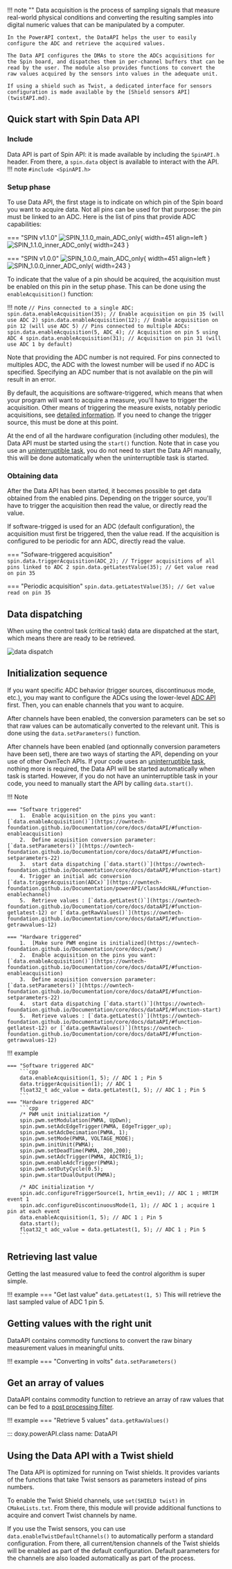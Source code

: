 !!! note ""
    Data acquisition is the process of sampling signals that measure real-world physical conditions and converting the resulting samples into digital numeric values that can be manipulated by a computer.

    In the PowerAPI context, the DataAPI helps the user to easily configure the ADC and retrieve the acquired values.

    The Data API configures the DMAs to store the ADCs acquisitions for the Spin board, and dispatches them in per-channel buffers that can be read by the user. The module also provides functions to convert the raw values acquired by the sensors into values in the adequate unit.

    If using a shield such as Twist, a dedicated interface for sensors configuration is made available by the [Shield sensors API](twistAPI.md).

## Quick start with Spin Data API

### Include

Data API is part of Spin API: it is made available by including the `SpinAPI.h` header. From there, a `spin.data` object is available to interact with the API.
!!! note
    ```
    #include <SpinAPI.h>
    ```

### Setup phase

To use Data API, the first stage is to indicate on which pin of the Spin board you want to acquire data. Not all pins can be used for that purpose: the pin must be linked to an ADC. Here is the list of pins that provide ADC capabilities:

=== "SPIN v1.1.0"
    ![SPIN_1.1.0_main_ADC_only](images/SPIN_1.1.0_main_ADC_only.svg){ width=451 align=left }
    ![SPIN_1.1.0_inner_ADC_only](images/SPIN_1.1.0_inner_ADC_only.svg){ width=243 }

=== "SPIN v1.0.0"
    ![SPIN_1.0.0_main_ADC_only](images/SPIN_1.0.0_main_ADC_only.svg){ width=451 align=left }
    ![SPIN_1.0.0_inner_ADC_only](images/SPIN_1.0.0_inner_ADC_only.svg){ width=243 }

To indicate that the value of a pin should be acquired, the acquisition must be enabled on this pin in the setup phase. This can be done using the `enableAcquisition()` function:

!!! note
    ```
    // Pins connected to a single ADC:
    spin.data.enableAcquisition(35); // Enable acquisition on pin 35 (will use ADC 2)
    spin.data.enableAcquisition(12); // Enable acquisition on pin 12 (will use ADC 5)
    // Pins connected to multiple ADCs:
    spin.data.enableAcquisition(5, ADC_4); // Acquisition on pin 5 using ADC 4
    spin.data.enableAcquisition(31); // Acquisition on pin 31 (will use ADC 1 by default)
    ```

Note that providing the ADC number is not required. For pins connected to multiples ADC, the ADC with the lowest number will be used if no ADC is specified. Specifying an ADC number that is not available on the pin will result in an error.

By default, the acquisitions are software-triggered, which means that when your program will want to acquire a measure, you'll have to trigger the acquisition. Other means of triggering the measure exists, notably periodic acquisitions, see [detailed information](adc.md#synchronous-with-pwms). If you need to change the trigger source, this must be done at this point.

At the end of all the hardware configuration (including other modules), the Data API must be started using the `start()` function. Note that in case you use an [uninterruptible task](scheduling.md), you do not need to start the Data API manually, this will be done automatically when the uninterruptible task is started.

### Obtaining data

After the Data API has been started, it becomes possible to get data obtained from the enabled pins. Depending on the trigger source, you'll have to trigger the acquisition then read the value, or directly read the value.

If software-trigged is used for an ADC (default configuration), the acquisition must first be triggered, then the value read. If the acquisition is configured to be periodic for ann ADC, directly read the value.

=== "Sofware-triggered acquisition"
    ```
    spin.data.triggerAcquisition(ADC_2); // Trigger acquisitions of all pins linked to ADC 2
    spin.data.getLatestValue(35); // Get value read on pin 35
    ```

=== "Periodic acquisition"
    ```
    spin.data.getLatestValue(35); // Get value read on pin 35
    ```

## Data dispatching

When using the control task (critical task) data are dispatched at the start, which means there are ready to be retrieved.

![data dispatch](images/data_dispatch.svg)

## Initialization sequence

If you want specific ADC behavior (trigger sources, discontinuous mode, etc.), you may want to configure the ADCs using the lower-level [ADC API](adc.md) first. Then, you can enable channels that you want to acquire.

After channels have been enabled, the conversion parameters can be set so that raw values can be automatically converted to the relevant unit. This is done using the `data.setParameters()` function.

After channels have been enabled (and optionnally conversion parameters have been set), there are two ways of starting the API, depending on your use of other OwnTech APIs. If your code uses an [uninterruptible task](scheduling.md), nothing more is required, the Data API will be started automatically when task is started. However, if you do not have an uninterruptible task in your code, you need to manually start the API by calling `data.start()`.

!!! Note

    === "Software triggered"
        1.  Enable acquisition on the pins you want: [`data.enableAcquisition()`](https://owntech-foundation.github.io/Documentation/core/docs/dataAPI/#function-enableacquisition)
        2.  Define acquisition conversion parameter: [`data.setParameters()`](https://owntech-foundation.github.io/Documentation/core/docs/dataAPI/#function-setparameters-22)
        3.  start data dispatching [`data.start()`](https://owntech-foundation.github.io/Documentation/core/docs/dataAPI/#function-start)
        4. Trigger an initial adc conversion [`data.triggerAcquisition(ADCx)`](https://owntech-foundation.github.io/Documentation/powerAPI/classAdcHAL/#function-enablechannel)
        5.  Retrieve values : [`data.getLatest()`](https://owntech-foundation.github.io/Documentation/core/docs/dataAPI/#function-getlatest-12) or [`data.getRawValues()`](https://owntech-foundation.github.io/Documentation/core/docs/dataAPI/#function-getrawvalues-12)

    === "Hardware triggered"
        1.  [Make sure PWM engine is initialized](https://owntech-foundation.github.io/Documentation/core/docs/pwm/)
        2.  Enable acquisition on the pins you want: [`data.enableAcquisition()`](https://owntech-foundation.github.io/Documentation/core/docs/dataAPI/#function-enableacquisition)
        3.  Define acquisition conversion parameter: [`data.setParameters()`](https://owntech-foundation.github.io/Documentation/core/docs/dataAPI/#function-setparameters-22)
        4.  start data dispatching [`data.start()`](https://owntech-foundation.github.io/Documentation/core/docs/dataAPI/#function-start)
        5.  Retrieve values : [`data.getLatest()`](https://owntech-foundation.github.io/Documentation/core/docs/dataAPI/#function-getlatest-12) or [`data.getRawValues()`](https://owntech-foundation.github.io/Documentation/core/docs/dataAPI/#function-getrawvalues-12)

!!! example

    === "Software triggered ADC"
        ```cpp
        data.enableAcquisition(1, 5); // ADC 1 ; Pin 5
        data.triggerAcquisition(1); // ADC 1
        float32_t adc_value = data.getLatest(1, 5); // ADC 1 ; Pin 5
        ```
    === "Hardware triggered ADC"
        ```cpp
        /* PWM unit initialization */
        spin.pwm.setModulation(PWMA, UpDwn);
        spin.pwm.setAdcEdgeTrigger(PWMA, EdgeTrigger_up);
        spin.pwm.setAdcDecimation(PWMA, 1);
        spin.pwm.setMode(PWMA, VOLTAGE_MODE);
        spin.pwm.initUnit(PWMA);
        spin.pwm.setDeadTime(PWMA, 200,200);
        spin.pwm.setAdcTrigger(PWMA, ADCTRIG_1);
        spin.pwm.enableAdcTrigger(PWMA);
        spin.pwm.setDutyCycle(0.5);
        spin.pwm.startDualOutput(PWMA);

        /* ADC initialization */
        spin.adc.configureTriggerSource(1, hrtim_eev1); // ADC 1 ; HRTIM event 1
        spin.adc.configureDiscontinuousMode(1, 1); // ADC 1 ; acquire 1 pin at each event
        data.enableAcquisition(1, 5); // ADC 1 ; Pin 5
        data.start();
        float32_t adc_value = data.getLatest(1, 5); // ADC 1 ; Pin 5
        ```

## Retrieving last value

Getting the last measured value to feed the control algorithm is super simple.

!!! example
    === "Get last value"
        ```
        data.getLatest(1, 5)
        ```
        This will retrieve the last sampled value of ADC 1 pin 5.

## Getting values with the right unit

DataAPI contains commodity functions to convert the raw binary measurement values in meaningful units.

!!! example
    === "Converting in volts"
        ```
        data.setParameters()
        ```

## Get an array of values

DataAPI contains commodity function to retrieve an array of raw values that can be fed to a [post processing filter](controlLibrary/controlLibrary/docs/use-filters).

!!! example
    === "Retrieve 5 values"
        ```
        data.getRawValues()
        ```

::: doxy.powerAPI.class
name: DataAPI

## Using the Data API with a Twist shield

The Data API is optimized for running on Twist shields.
It provides variants of the functions that take Twist sensors as parameters instead of pins numbers.

To enable the Twist Shield channels, use `set(SHIELD twist)` in `CMakeLists.txt`. From there, this module will provide additional functions to acquire and convert Twist channels by name.

If you use the Twist sensors, you can use `data.enableTwistDefaultChannels()` to automatically perform a standard configuration. From there, all current/tension channels of the Twist shields will be enabled as part of the default configuration. Default parameters for the channels are also loaded automatically as part of the process.
